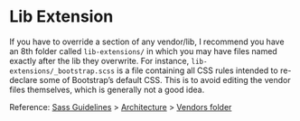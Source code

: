 # Lib Extension

If you have to override a section of any vendor/lib, I recommend you have an 8th folder called `lib-extensions/` in which you may have files named exactly after the lib they overwrite. For instance, `lib-extensions/_bootstrap.scss` is a file containing all CSS rules intended to re-declare some of Bootstrap’s default CSS. This is to avoid editing the vendor files themselves, which is generally not a good idea.

Reference: [Sass Guidelines](http://sass-guidelin.es/) > [Architecture](http://sass-guidelin.es/#architecture) > [Vendors folder](http://sass-guidelin.es/#vendors-folder)